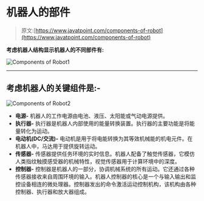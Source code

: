 # 机器人的部件

> 原文:[https://www.javatpoint.com/components-of-robot](https://www.javatpoint.com/components-of-robot)

**考虑机器人结构显示机器人的不同部件有:**

![Components of Robot1](../Images/cd5f43f585abf98b69d334f9e693b7dc.png)

* * *

## 考虑机器人的关键组件是:-

![Components of Robot2](../Images/19b2dc962d950e8f1dad0f348459f092.png)

*   **电源-** 机器人的工作电源由电池、液压、太阳能或气动电源提供。
*   **执行器-** 执行器是机器人内部使用的能量转换装置。执行器的主要功能是将能量转化为运动。
*   **电动机(DC/交流)-** 电动机是用于将电能转换为其等效机械能的机电元件。在机器人中，马达用于提供旋转运动。
*   **传感器-** 传感器提供任务环境的实时信息。机器人配备了触觉传感器，它模仿人类指纹触摸感受器的机械特性，视觉传感器用于计算环境中的深度。
*   **控制器-** 控制器是机器人的一部分，协调机械系统的所有运动。它还通过各种传感器接收来自周围环境的输入。机器人控制器的核心是一个与输入输出和监控设备相连的微处理器。控制器发出的命令激活运动控制机构，该机构由各种控制器、执行器和放大器组成。
